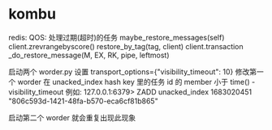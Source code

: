 # kombu

redis:
    QOS:
处理过期(超时)的任务
maybe_restore_messages(self)
    client.zrevrangebyscore()
        restore_by_tag(tag, client)
            client.transaction
                _do_restore_message(M, EX, RK, pipe, leftmost)


启动两个 worder.py
设置 transport_options={"visibility_timeout": 10}
修改第一个 worder 在 unacked_index hash key 里的任务 id 的 member 小于 time() - visibility_timeout
例如:
127.0.0.1:6379> ZADD unacked_index  1683020451 "806c593d-1421-48fa-b570-eca6cf81b865"

启动第二个 worder 就会重复出现此现象
